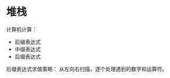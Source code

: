 # 堆栈

计算机计算：
<ul>
<li>前缀表达式</li>
<li>中缀表达式</li>
<li>后缀表达式</li>
</ul>

后缀表达式求值策略：
从左向右扫描，逐个处理遇到的数字和运算符。

